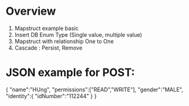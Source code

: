 # Overview
1. Mapstruct example basic
2. Insert DB Enum Type (Single value, multiple value)
3. Mapstruct with relationship One to One
4. Cascade : Persist, Remove


# JSON example for POST:

{
    "name":"HUng",
    "permissions":["READ","WRITE"],
    "gender":"MALE",
    "identity":{
        "idNumber":"112244"
    }
}





